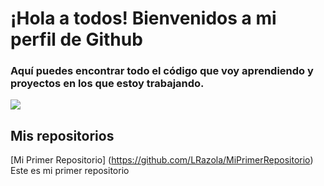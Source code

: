 # ¡Hola a todos! Bienvenidos a mi perfil de Github

### Aquí puedes encontrar todo el código que voy aprendiendo y proyectos en los que estoy trabajando.

![](https://interactivadigital.com/uploads/2020/04/mapas-del-mundo-113857.jpg)

## Mis repositorios

[Mi Primer Repositorio] (https://github.com/LRazola/MiPrimerRepositorio) Este es mi primer repositorio

